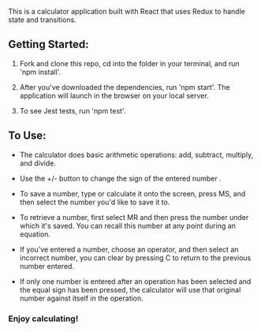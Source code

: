 This is a calculator application built with React that uses Redux to handle state and transitions. 

## Getting Started:

1. Fork and clone this repo, cd into the folder in your terminal, and run 'npm install'.

2. After you've downloaded the dependencies, run 'npm start'. The application will launch in the browser on your local server.

3. To see Jest tests, run 'npm test'.

## To Use:

- The calculator does basic arithmetic operations: add, subtract, multiply, and divide.

- Use the +/- button to change the sign of the entered number .

- To save a number, type or calculate it onto the screen, press MS, and then select the number you'd like to save it to. 

- To retrieve a number, first select MR and then press the number under which it's saved. You can recall this number at any point during an equation.

- If you've entered a number, choose an operator, and then select an incorrect number, you can clear by pressing C to return to the previous number entered. 

- If only one number is entered after an operation has been selected and the equal sign has been pressed, the calculator will use that original number against itself in the operation. 

### Enjoy calculating!
